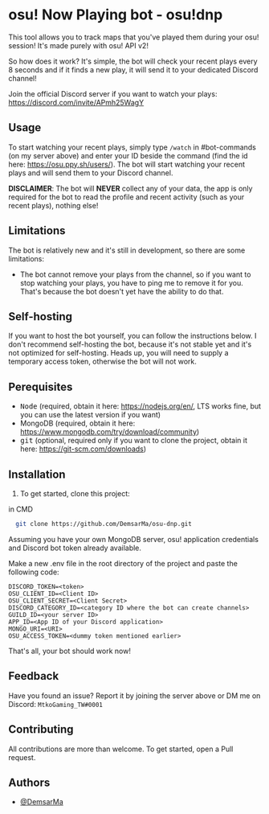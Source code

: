 
# osu! Now Playing bot - osu!dnp

This tool allows you to track maps that you've played them during your osu! session! It's made purely with osu! API v2!

So how does it work? It's simple, the bot will check your recent plays every 8 seconds and if it finds a new play, it will send it to your dedicated Discord channel!

Join the official Discord server if you want to watch your plays: https://discord.com/invite/APmh25WagY

## Usage

To start watching your recent plays, simply type `/watch` in #bot-commands (on my server above) and enter your ID beside the command (find the id here: https://osu.ppy.sh/users/<ID>). The bot will start watching your recent plays and will send them to your Discord channel.

**DISCLAIMER**:
The bot will **NEVER** collect any of your data, the app is only required for the bot to read the profile and recent activity (such as your recent plays), nothing else!
## Limitations

The bot is relatively new and it's still in development, so there are some limitations:

- The bot cannot remove your plays from the channel, so if you want to stop watching your plays, you have to ping me to remove it for you. That's because the bot doesn't yet have the ability to do that.

## Self-hosting

If you want to host the bot yourself, you can follow the instructions below. I don't recommend self-hosting the bot, because it's not stable yet and it's not optimized for self-hosting. Heads up, you will need to supply a temporary access token, otherwise the bot will not work.
## Perequisites

- <kbd>Node</kbd> (required, obtain it here: https://nodejs.org/en/, LTS works fine, but you can use the latest version if you want)
- MongoDB (required, obtain it here: https://www.mongodb.com/try/download/community)
- <kbd>git</kbd> (optional, required only if you want to clone the project, obtain it here: https://git-scm.com/downloads)

## Installation

1. To get started, clone this project:

in CMD
```bash
  git clone https://github.com/DemsarMa/osu-dnp.git
```
Assuming you have your own MongoDB server, osu! application credentials and Discord bot token already available.

Make a new .env file in the root directory of the project and paste the following code:

```
DISCORD_TOKEN=<token>
OSU_CLIENT_ID=<Client ID>
OSU_CLIENT_SECRET=<Client Secret>
DISCORD_CATEGORY_ID=<category ID where the bot can create channels>
GUILD_ID=<your server ID>
APP_ID=<App ID of your Discord application>
MONGO_URI=<URI>
OSU_ACCESS_TOKEN=<dummy token mentioned earlier>
```

That's all, your bot should work now!

## Feedback

Have you found an issue? Report it by joining the server above or DM me on Discord: `MtkoGaming_TW#0001`

## Contributing

All contributions are more than welcome. To get started, open a Pull request.

## Authors

- [@DemsarMa](https://github.com/DemsarMa)
